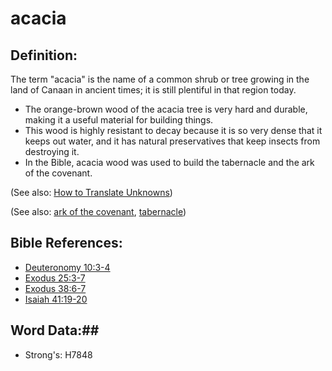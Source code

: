 # acacia #

## Definition: ##

The term "acacia" is the name of a common shrub or tree growing in the land of Canaan in ancient times; it is still plentiful in that region today.

* The orange-brown wood of the acacia tree is very hard and durable, making it a useful material for building things.
* This wood is highly resistant to decay because it is so very dense that it keeps out water, and it has natural preservatives that keep insects from destroying it.
* In the Bible, acacia wood was used to build the tabernacle and the ark of the covenant.

(See also: [How to Translate Unknowns](rc://en/ta/man/translate/translate-unknown))

(See also: [ark of the covenant](../other/arkofthecovenant.md), [tabernacle](../kt/tabernacle.md))

## Bible References: ##

* [Deuteronomy 10:3-4](rc://en/tn/help/deu/10/03)
* [Exodus 25:3-7](rc://en/tn/help/exo/25/03)
* [Exodus 38:6-7](rc://en/tn/help/exo/38/06)
* [Isaiah 41:19-20](rc://en/tn/help/isa/41/19)

## Word Data:##

* Strong's: H7848

